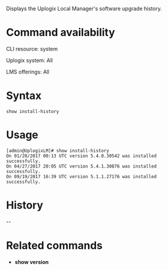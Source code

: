 <!-- 5.4 -->

Displays the Uplogix Local Manager's software upgrade history.

# Command availability 

CLI resource: system

Uplogix system: All

LMS offerings: All

# Syntax 

```
show install-history
```

# Usage 

```
[admin@UplogixLM]# show install-history
On 01/20/2017 00:13 UTC version 5.4.0.30542 was installed successfully.
On 04/27/2017 20:05 UTC version 5.4.1.30876 was installed successfully.
On 09/19/2017 16:39 UTC version 5.1.1.27176 was installed successfully.
```

# History 
--

# Related commands 

- **show version**


